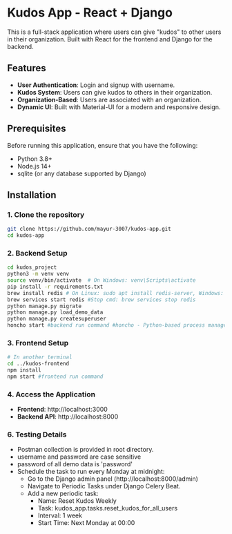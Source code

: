 # Kudos App - React + Django

This is a full-stack application where users can give "kudos" to other users in their organization. Built with React for the frontend and Django for the backend.

## Features

- **User Authentication**: Login and signup with username.
- **Kudos System**: Users can give kudos to others in their organization.
- **Organization-Based**: Users are associated with an organization.
- **Dynamic UI**: Built with Material-UI for a modern and responsive design.

## Prerequisites

Before running this application, ensure that you have the following:

- Python 3.8+
- Node.js 14+
- sqlite (or any database supported by Django)

## Installation

### 1. Clone the repository

```bash
git clone https://github.com/mayur-3007/kudos-app.git
cd kudos-app
```

### 2. Backend Setup

```bash
cd kudos_project
python3 -m venv venv
source venv/bin/activate  # On Windows: venv\Scripts\activate
pip install -r requirements.txt
brew install redis # On Linux: sudo apt install redis-server, Windows: https://github.com/microsoftarchive/redis
brew services start redis #Stop cmd: brew services stop redis
python manage.py migrate
python manage.py load_demo_data
python manage.py createsuperuser
honcho start #backend run command #honcho - Python-based process manager
```

### 3. Frontend Setup

```bash
# In another terminal
cd ../kudos-frontend
npm install
npm start #frontend run command
```

### 4. Access the Application

- **Frontend**: http://localhost:3000
- **Backend API**: http://localhost:8000


### 6. Testing Details

- Postman collection is provided in root directory.
- username and password are case sensitive
- password of all demo data is 'password'
- Schedule the task to run every Monday at midnight:
    - Go to the Django admin panel (http://localhost:8000/admin)
    - Navigate to Periodic Tasks under Django Celery Beat.
    - Add a new periodic task:
        - Name: Reset Kudos Weekly
        - Task: kudos_app.tasks.reset_kudos_for_all_users
        - Interval: 1 week
        - Start Time: Next Monday at 00:00
